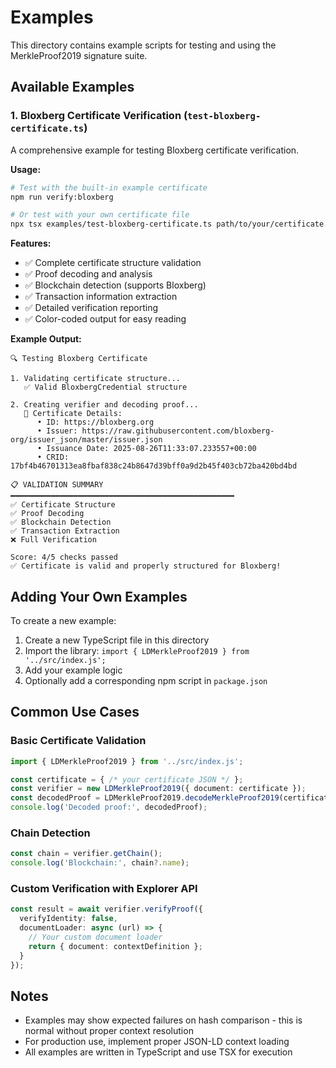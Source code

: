 # Examples

This directory contains example scripts for testing and using the MerkleProof2019 signature suite.

## Available Examples

### 1. Bloxberg Certificate Verification (`test-bloxberg-certificate.ts`)

A comprehensive example for testing Bloxberg certificate verification.

**Usage:**

```bash
# Test with the built-in example certificate
npm run verify:bloxberg

# Or test with your own certificate file
npx tsx examples/test-bloxberg-certificate.ts path/to/your/certificate.json
```

**Features:**
- ✅ Complete certificate structure validation
- ✅ Proof decoding and analysis
- ✅ Blockchain detection (supports Bloxberg)
- ✅ Transaction information extraction
- ✅ Detailed verification reporting
- ✅ Color-coded output for easy reading

**Example Output:**
```
🔍 Testing Bloxberg Certificate

1. Validating certificate structure...
   ✅ Valid BloxbergCredential structure

2. Creating verifier and decoding proof...
   📄 Certificate Details:
      • ID: https://bloxberg.org
      • Issuer: https://raw.githubusercontent.com/bloxberg-org/issuer_json/master/issuer.json
      • Issuance Date: 2025-08-26T11:33:07.233557+00:00
      • CRID: 17bf4b46701313ea8fbaf838c24b8647d39bff0a9d2b45f403cb72ba420bd4bd

📋 VALIDATION SUMMARY
━━━━━━━━━━━━━━━━━━━━━━━━━━━━━━━━━━━━━━━━━━━━━━━━━━
✅ Certificate Structure
✅ Proof Decoding
✅ Blockchain Detection
✅ Transaction Extraction
❌ Full Verification

Score: 4/5 checks passed
✅ Certificate is valid and properly structured for Bloxberg!
```

## Adding Your Own Examples

To create a new example:

1. Create a new TypeScript file in this directory
2. Import the library: `import { LDMerkleProof2019 } from '../src/index.js';`
3. Add your example logic
4. Optionally add a corresponding npm script in `package.json`

## Common Use Cases

### Basic Certificate Validation
```typescript
import { LDMerkleProof2019 } from '../src/index.js';

const certificate = { /* your certificate JSON */ };
const verifier = new LDMerkleProof2019({ document: certificate });
const decodedProof = LDMerkleProof2019.decodeMerkleProof2019(certificate.proof);
console.log('Decoded proof:', decodedProof);
```

### Chain Detection
```typescript
const chain = verifier.getChain();
console.log('Blockchain:', chain?.name);
```

### Custom Verification with Explorer API
```typescript
const result = await verifier.verifyProof({
  verifyIdentity: false,
  documentLoader: async (url) => {
    // Your custom document loader
    return { document: contextDefinition };
  }
});
```

## Notes

- Examples may show expected failures on hash comparison - this is normal without proper context resolution
- For production use, implement proper JSON-LD context loading
- All examples are written in TypeScript and use TSX for execution